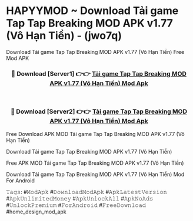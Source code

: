 # HAPYYMOD ~ Download Tải game Tap Tap Breaking MOD APK v1.77 (Vô Hạn Tiền) - (jwo7q)
Download Tải game Tap Tap Breaking MOD APK v1.77 (Vô Hạn Tiền) Free Mod APK

<div align="center">
<h3>🔴 Download [Server1] 👉👉 <a href="https://apk-comot.site?title=Tải_game_Tap_Tap_Breaking_MOD_APK_v1.77_(Vô_Hạn_Tiền)">Tải game Tap Tap Breaking MOD APK v1.77 (Vô Hạn Tiền) Mod Apk</a></h3><br>

<h3>🔴 Download [Server2] 👉👉 <a href="https://apk-comot.site?title=Tải_game_Tap_Tap_Breaking_MOD_APK_v1.77_(Vô_Hạn_Tiền)">Tải game Tap Tap Breaking MOD APK v1.77 (Vô Hạn Tiền) Mod Apk</a></h3>
</div>


Free Download APK MOD Tải game Tap Tap Breaking MOD APK v1.77 (Vô Hạn Tiền)

Download Tải game Tap Tap Breaking MOD APK v1.77 (Vô Hạn Tiền) 

Free APK MOD Tải game Tap Tap Breaking MOD APK v1.77 (Vô Hạn Tiền) 

Download Tải game Tap Tap Breaking MOD APK v1.77 (Vô Hạn Tiền) Mod For Android

𝚃𝚊𝚐𝚜: #𝙼𝚘𝚍𝙰𝚙𝚔 #𝙳𝚘𝚠𝚗𝚕𝚘𝚊𝚍𝙼𝚘𝚍𝙰𝚙𝚔 #𝙰𝚙𝚔𝙻𝚊𝚝𝚎𝚜𝚝𝚅𝚎𝚛𝚜𝚒𝚘𝚗 #𝙰𝚙𝚔𝚄𝚗𝚕𝚒𝚖𝚒𝚝𝚎𝚍𝙼𝚘𝚗𝚎𝚢 #𝙰𝚙𝚔𝚄𝚗𝚕𝚘𝚌𝚔𝙰𝚕𝚕 #𝙰𝚙𝚔𝙽𝚘𝙰𝚍𝚜 #𝚄𝚗𝚕𝚘𝚌𝚔𝙿𝚛𝚎𝚖𝚒𝚞𝚖 #𝙵𝚘𝚛𝙰𝚗𝚍𝚛𝚘𝚒𝚍 #𝙵𝚛𝚎𝚎𝙳𝚘𝚠𝚗𝚕𝚘𝚊𝚍 #home_design_mod_apk